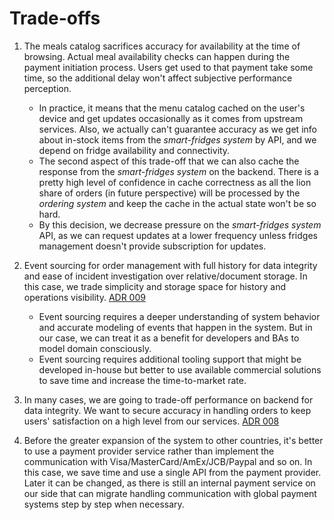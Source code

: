 # Trade-offs 

1. The meals catalog sacrifices accuracy for availability at the time of browsing. Actual meal availability checks can happen during the payment initiation process. Users get used to that payment take some time, so the additional delay won't affect subjective performance perception.   
    - In practice, it means that the menu catalog cached on the user's device and get updates occasionally as it comes from upstream services. Also, we actually can't guarantee accuracy as we get info about in-stock items from the _smart-fridges system_ by API, and we depend on fridge availability and connectivity. 
    - The second aspect of this trade-off that we can also cache the response from the _smart-fridges system_ on the backend. There is a pretty high level of confidence in cache correctness as all the lion share of orders (in future perspective) will be processed by the _ordering system_ and keep the cache in the actual state won't be so hard. 
    - By this decision, we decrease pressure on the _smart-fridges system_ API, as we can request updates at a lower frequency unless fridges management doesn't provide subscription for updates.   
    
2. Event sourcing for order management with full history for data integrity and ease of incident investigation over relative/document storage. In this case, we trade simplicity and storage space for history and operations visibility. [ADR 009](../4.ADRs/007%20Event%20sourcing%20usage.md)
    - Event sourcing requires a deeper understanding of system behavior and accurate modeling of events that happen in the system. But in our case, we can treat it as a benefit for developers and BAs to model domain consciously.  
    - Event sourcing requires additional tooling support that might be developed in-house but better to use available commercial solutions to save time and increase the time-to-market rate. 
     
3. In many cases, we are going to trade-off performance on backend for data integrity. We want to secure accuracy in handling orders to keep users' satisfaction on a high level from our services. [ADR 008](../4.ADRs/008%20At%20least%20once%20delivery%20for%20ready%20to%20pay%20order.md)

4. Before the greater expansion of the system to other countries, it's better to use a payment provider service rather than implement the communication with Visa/MasterCard/AmEx/JCB/Paypal and so on. In this case, we save time and use a single API from the payment provider. Later it can be changed, as there is still an internal payment service on our side that can migrate handling communication with global payment systems step by step when necessary. 


